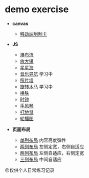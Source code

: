 # demo exercise

* **canvas**

  * [移动端刮刮卡](https://lulu-s.github.io/demo/canvas/scrape-card)


* **JS**

  * [瀑布流](https://lulu-s.github.io/demo/javascript/waterFall/upgrades)
  * [放大镜](https://lulu-s.github.io/demo/javascript/magnifyingGlass)
  * [星星海](https://lulu-s.github.io/demo/javascript/starry)
  * [音乐导航](https://lulu-s.github.io/demo/javascript/nav/music) 学习中
  * [照片墙](https://lulu-s.github.io/demo/javascript/photos/photoWall)
  * [旋转木马](https://lulu-s.github.io/demo/javascript/whirligig) 学习中
  * [换肤](https://lulu-s.github.io/demo/javascript/skinPeeler/background.html)
  * [时钟](https://lulu-s.github.io/demo/javascript/timer/clock.html)
  * [手风琴](https://lulu-s.github.io/demo/javascript/nav/accordion/index.html)
  * [打地鼠](https://lulu-s.github.io/demo/javascript/game/whackAMole/index.html)
  * [轮播图](https://lulu-s.github.io/demo/javascript/timer/slideshow/index.html)

<!-- * [九宫格](https://lulu-s.github.io/demo/javascript/sudoku) -->
<!-- * [选项卡](https://lulu-s.github.io/demo/javascript/tab) -->
<!-- * [返回顶部](https://lulu-s.github.io/demo/javascript/returnTop) -->
<!-- * [天猫弹性导航](https://lulu-s.github.io/demo/javascript/nav/elasticity) -->
<!-- * [中部导航吸顶](https://lulu-s.github.io/demo/javascript/nav/ceiling) -->
<!-- * [简易相册点击版](https://lulu-s.github.io/demo/javascript/photos/photoalbum1) -->
<!-- * [橱窗商品展示](https://lulu-s.github.io/demo/javascript/progressBar/windowDisplay) -->
<!-- * [点名册](https://lulu-s.github.io/demo/javascript/timer/rollBook.html) -->


* **页面布局**

  * [单列布局](https://lulu-s.github.io/demo/layout/single-row.html) 内容高度弹性
  * [两列布局](https://lulu-s.github.io/demo/layout/two-columns-position.html) 左侧定宽，右侧自适应
  * [两列布局](https://lulu-s.github.io/demo/layout/two-columns-left-self-position.html) 左侧自适应，右侧定宽
  * [三列布局](https://lulu-s.github.io/demo/layout/three-row.html) 中间自适应


🙃仅供个人日常练习记录
